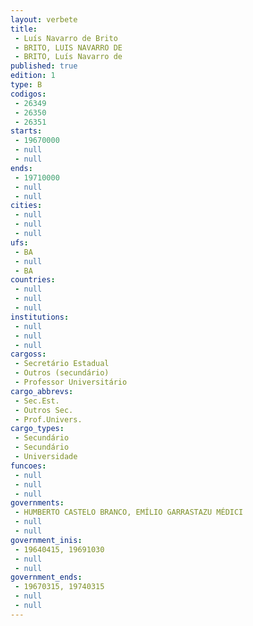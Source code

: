```yaml
---
layout: verbete
title:
 - Luís Navarro de Brito
 - BRITO, LUIS NAVARRO DE
 - BRITO, Luís Navarro de
published: true
edition: 1  
type: B
codigos: 
 - 26349
 - 26350
 - 26351
starts: 
 - 19670000
 - null 
 - null 
ends: 
 - 19710000
 - null 
 - null 
cities: 
 - null 
 - null 
 - null 
ufs: 
 - BA
 - null 
 - BA
countries: 
 - null 
 - null 
 - null 
institutions: 
 - null 
 - null 
 - null 
cargoss: 
 - Secretário Estadual
 - Outros (secundário)
 - Professor Universitário
cargo_abbrevs: 
 - Sec.Est.
 - Outros Sec.
 - Prof.Univers.
cargo_types: 
 - Secundário
 - Secundário
 - Universidade
funcoes: 
 - null 
 - null 
 - null 
governments: 
 - HUMBERTO CASTELO BRANCO, EMÍLIO GARRASTAZU MÉDICI
 - null 
 - null 
government_inis: 
 - 19640415, 19691030
 - null 
 - null 
government_ends: 
 - 19670315, 19740315
 - null 
 - null 
---
```


